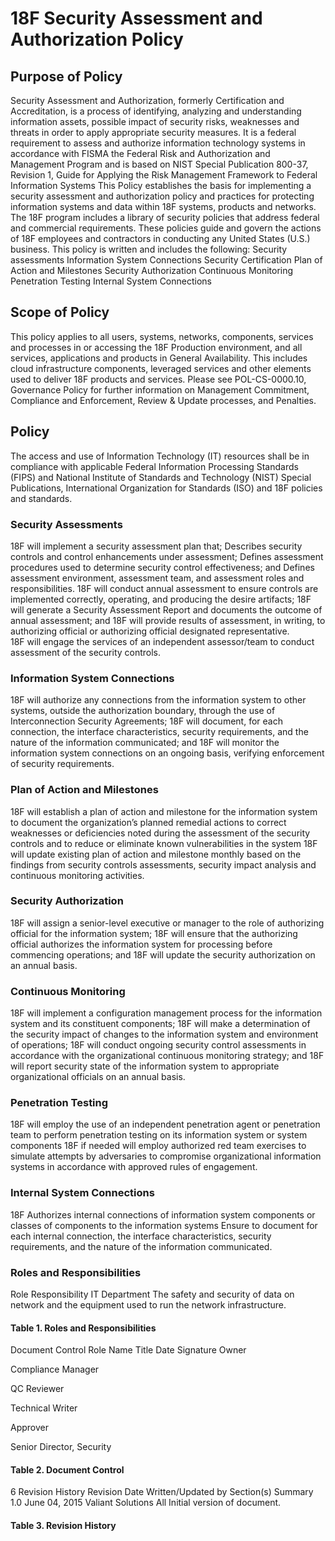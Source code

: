 # 18F Security Assessment and Authorization Policy

## Purpose of Policy
Security Assessment and Authorization, formerly Certification and Accreditation, is a process of identifying, analyzing and understanding information assets, possible impact of security risks, weaknesses and threats in order to apply appropriate security measures. It is a federal requirement to assess and authorize information technology systems in accordance with FISMA the Federal Risk and Authorization and Management Program and is based on NIST Special Publication 800-37, Revision 1, Guide for Applying the Risk Management Framework to Federal Information Systems
This Policy establishes the basis for implementing a security assessment and authorization policy and practices for protecting information systems and data within 18F systems, products and networks.
The 18F program includes a library of security policies that address federal and commercial requirements. These policies guide and govern the actions of 18F employees and contractors in conducting any United States (U.S.) business.
This policy is written and includes the following:
Security assessments
Information System Connections
Security Certification
Plan of Action and Milestones
Security Authorization
Continuous Monitoring
Penetration Testing
Internal System Connections

## Scope of Policy
This policy applies to all users, systems, networks, components, services and processes in or accessing the 18F Production environment, and all services, applications and products in General Availability.  This includes cloud infrastructure components, leveraged services and other elements used to deliver 18F products and services.
Please see POL-CS-0000.10, Governance Policy for further information on Management Commitment, Compliance and Enforcement, Review & Update processes, and Penalties.

## Policy
The access and use of Information Technology (IT) resources shall be in compliance with applicable Federal Information Processing Standards (FIPS) and National Institute of Standards and Technology (NIST) Special Publications, International Organization for Standards (ISO) and 18F policies and standards.

### Security Assessments
18F will implement a security assessment plan that;
Describes security controls and control enhancements under assessment;
Defines assessment procedures used to determine security control effectiveness; and
Defines assessment environment, assessment team, and assessment roles and responsibilities.
18F will conduct annual assessment to ensure controls are implemented correctly, operating, and producing the desire artifacts;
18F will generate a Security Assessment Report and documents the outcome of annual assessment; and
18F will provide results of assessment, in writing, to authorizing official or authorizing official designated representative.  
18F will engage the services of an independent assessor/team to conduct assessment of the security controls.   

### Information System Connections
18F will authorize any connections from the information system to other systems, outside the authorization boundary, through the use of Interconnection Security Agreements;
18F will document, for each connection, the interface characteristics, security requirements, and the nature of the information communicated; and
18F will monitor the information system connections on an ongoing basis, verifying enforcement of security requirements.

### Plan of Action and Milestones
18F will establish a plan of action and milestone for the information system to document the organization’s planned remedial actions to correct weaknesses or deficiencies noted during the assessment of the security controls and to reduce or eliminate known vulnerabilities in the system
18F will update existing plan of action and milestone monthly based on the findings from security controls assessments, security impact analysis and continuous monitoring activities.  

### Security Authorization
18F will assign a senior-level executive or manager to the role of authorizing official for the information system;
18F will ensure that the authorizing official authorizes the information system for processing before commencing operations; and
18F will update the security authorization on an annual basis.

### Continuous Monitoring
18F will implement a configuration management process for the information system and its constituent components;
18F will make a determination of the security impact of changes to the information system and environment of operations;
18F will conduct ongoing security control assessments in accordance with the organizational continuous monitoring strategy; and
18F will report security state of the information system to appropriate organizational officials on an annual basis.

### Penetration Testing
18F will employ the use of an independent penetration agent or penetration team to perform penetration testing on its information system or system components
18F if needed will employ authorized red team exercises to simulate attempts by adversaries to compromise organizational information systems in accordance with approved rules of engagement.

### Internal System Connections
18F Authorizes internal connections of information system components or classes of components to the information systems
Ensure to document for each internal connection, the interface characteristics, security requirements, and the nature of the information communicated.

### Roles and Responsibilities
Role
Responsibility
IT Department
The safety and security of data on network and the equipment used to run the network infrastructure.

#### Table 1. Roles and Responsibilities

Document Control
Role
Name
Title
Date
Signature
Owner

Compliance Manager


QC Reviewer

Technical Writer


Approver

Senior Director, Security


#### Table 2. Document Control
6 Revision History
Revision
Date
Written/Updated by
Section(s)
Summary
1.0
June 04, 2015
Valiant Solutions
All
Initial version of document.

#### Table 3. Revision History
